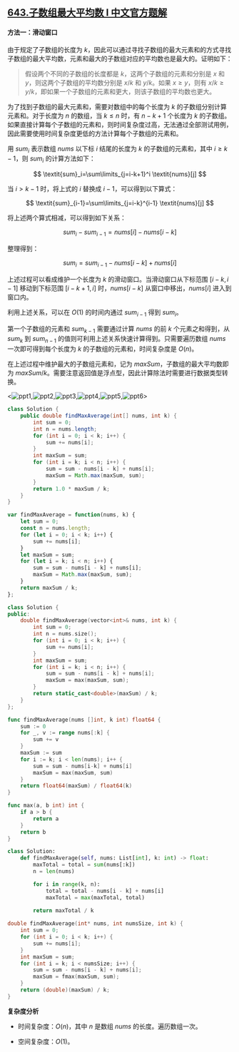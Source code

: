 ## [643.子数组最大平均数 I 中文官方题解](https://leetcode.cn/problems/maximum-average-subarray-i/solutions/100000/zi-shu-zu-zui-da-ping-jun-shu-i-by-leetc-us1k)
#### 方法一：滑动窗口

由于规定了子数组的长度为 $k$，因此可以通过寻找子数组的最大元素和的方式寻找子数组的最大平均数，元素和最大的子数组对应的平均数也是最大的。证明如下：

> 假设两个不同的子数组的长度都是 $k$，这两个子数组的元素和分别是 $x$ 和 $y$，则这两个子数组的平均数分别是 $x/k$ 和 $y/k$。如果 $x \ge y$，则有 $x/k \ge y/k$，即如果一个子数组的元素和更大，则该子数组的平均数也更大。

为了找到子数组的最大元素和，需要对数组中的每个长度为 $k$ 的子数组分别计算元素和。对于长度为 $n$ 的数组，当 $k \le n$ 时，有 $n-k+1$ 个长度为 $k$ 的子数组。如果直接计算每个子数组的元素和，则时间复杂度过高，无法通过全部测试用例，因此需要使用时间复杂度更低的方法计算每个子数组的元素和。

用 $\textit{sum}_i$ 表示数组 $\textit{nums}$ 以下标 $i$ 结尾的长度为 $k$ 的子数组的元素和，其中 $i \ge k-1$，则 $\textit{sum}_i$ 的计算方法如下：

$$
\textit{sum}_i=\sum\limits_{j=i-k+1}^i \textit{nums}[j]
$$

当 $i>k-1$ 时，将上式的 $i$ 替换成 $i-1$，可以得到以下算式：

$$
\textit{sum}_{i-1}=\sum\limits_{j=i-k}^{i-1} \textit{nums}[j]
$$

将上述两个算式相减，可以得到如下关系：

$$
\textit{sum}_i-\textit{sum}_{i-1}=\textit{nums}[i]-\textit{nums}[i-k]
$$

整理得到：

$$
\textit{sum}_i=\textit{sum}_{i-1}-\textit{nums}[i-k]+\textit{nums}[i]
$$

上述过程可以看成维护一个长度为 $k$ 的滑动窗口。当滑动窗口从下标范围 $[i-k,i-1]$ 移动到下标范围 $[i-k+1,i]$ 时，$\textit{nums}[i-k]$ 从窗口中移出，$\textit{nums}[i]$ 进入到窗口内。

利用上述关系，可以在 $O(1)$ 的时间内通过 $\textit{sum}_{i-1}$ 得到 $\textit{sum}_i$。

第一个子数组的元素和 $\textit{sum}_{k-1}$ 需要通过计算 $\textit{nums}$ 的前 $k$ 个元素之和得到，从 $\textit{sum}_k$ 到 $\textit{sum}_{n-1}$ 的值则可利用上述关系快速计算得到。只需要遍历数组 $\textit{nums}$ 一次即可得到每个长度为 $k$ 的子数组的元素和，时间复杂度是 $O(n)$。

在上述过程中维护最大的子数组元素和，记为 $\textit{maxSum}$，子数组的最大平均数即为 $\textit{maxSum}/k$。需要注意返回值是浮点型，因此计算除法时需要进行数据类型转换。

<![ppt1](https://assets.leetcode-cn.com/solution-static/643/1.png),![ppt2](https://assets.leetcode-cn.com/solution-static/643/2.png),![ppt3](https://assets.leetcode-cn.com/solution-static/643/3.png),![ppt4](https://assets.leetcode-cn.com/solution-static/643/4.png),![ppt5](https://assets.leetcode-cn.com/solution-static/643/5.png),![ppt6](https://assets.leetcode-cn.com/solution-static/643/6.png)>

```Java [sol1-Java]
class Solution {
    public double findMaxAverage(int[] nums, int k) {
        int sum = 0;
        int n = nums.length;
        for (int i = 0; i < k; i++) {
            sum += nums[i];
        }
        int maxSum = sum;
        for (int i = k; i < n; i++) {
            sum = sum - nums[i - k] + nums[i];
            maxSum = Math.max(maxSum, sum);
        }
        return 1.0 * maxSum / k;
    }
}
```

```JavaScript [sol1-JavaScript]
var findMaxAverage = function(nums, k) {
    let sum = 0;
    const n = nums.length;
    for (let i = 0; i < k; i++) {
        sum += nums[i];
    }
    let maxSum = sum;
    for (let i = k; i < n; i++) {
        sum = sum - nums[i - k] + nums[i];
        maxSum = Math.max(maxSum, sum);
    }
    return maxSum / k;
};
```

```C++ [sol1-C++]
class Solution {
public:
    double findMaxAverage(vector<int>& nums, int k) {
        int sum = 0;
        int n = nums.size();
        for (int i = 0; i < k; i++) {
            sum += nums[i];
        }
        int maxSum = sum;
        for (int i = k; i < n; i++) {
            sum = sum - nums[i - k] + nums[i];
            maxSum = max(maxSum, sum);
        }
        return static_cast<double>(maxSum) / k;
    }
};
```

```go [sol1-Golang]
func findMaxAverage(nums []int, k int) float64 {
    sum := 0
    for _, v := range nums[:k] {
        sum += v
    }
    maxSum := sum
    for i := k; i < len(nums); i++ {
        sum = sum - nums[i-k] + nums[i]
        maxSum = max(maxSum, sum)
    }
    return float64(maxSum) / float64(k)
}

func max(a, b int) int {
    if a > b {
        return a
    }
    return b
}
```

```Python [sol1-Python3]
class Solution:
    def findMaxAverage(self, nums: List[int], k: int) -> float:
        maxTotal = total = sum(nums[:k])
        n = len(nums)

        for i in range(k, n):
            total = total - nums[i - k] + nums[i]
            maxTotal = max(maxTotal, total)
        
        return maxTotal / k
```

```C [sol1-C]
double findMaxAverage(int* nums, int numsSize, int k) {
    int sum = 0;
    for (int i = 0; i < k; i++) {
        sum += nums[i];
    }
    int maxSum = sum;
    for (int i = k; i < numsSize; i++) {
        sum = sum - nums[i - k] + nums[i];
        maxSum = fmax(maxSum, sum);
    }
    return (double)(maxSum) / k;
}
```

**复杂度分析**

- 时间复杂度：$O(n)$，其中 $n$ 是数组 $\textit{nums}$ 的长度。遍历数组一次。

- 空间复杂度：$O(1)$。